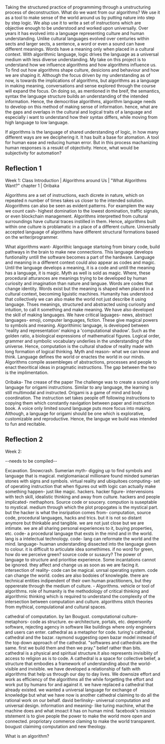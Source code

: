 Taking the structured practice of programmimg through a unstructuring process of deconstruction. What do we want from our algorithms? We use it as a tool to make sense of the world around us by putting nature into step by step logic. We alsp use it to write a set of instructions which are objective enough to be understood and worked upon universally. Over years it has evolved into a language representing culture and human understanding. Unlike cultural languages evolved over centuries within sects and larger sects, a sentence, a word or even a sound can have different meanings. Words have a meaning only when placed in a cultural context. With algorithmic language, logic drives the language as a universal medium with less diverse understanding. My take on this project is to understand how we influence algorithms and how algorithms influence us. To find out how algorithms shape culture, desicions and behaviour and how we are shaping it. Although the focus driven by my understanding as of now, is towards the implications of algorithms, but algorithms as a language in making meaning, conversations and sense explored through the course will expand the focus. On doing so, as mentioned in the breif, the semantics, syntax the language structure builds an understanding of the intended information. Hence, the democritise algorithms, algorithm language needs to develop on this method of making sense of information. hence, what are the gaps and overlaps in the cultural and logical traits of a language and especially i want to understand how their syntax differs, while moving from high language to low language.

If algorithms is the language of shared understanding of logic, in how many different ways are we deciphering it. It has built a base for atomation. A tool for human ease and reducing human error. But in this process machanizing human responses is a resukt of objectivity. Hence, what would be subjectivity for automation?

## Reflection 1 
 
 Week 1: Class Introduction | Algorithms around Us | "What Algorithms Want?" chapter 1 | Oribaka

Algorithms are a set of instructions, each dicrete in nature, which on repeated n number of times takes us closer to the intended solution. Alogorithms can also be seen as evident patterns. For examplem the way we count cash- highest domination to the lowest domination, traffic signals, or even blockchain management. Algorithms interpretted from cultural surroundings have cultural traces instilled in them. Hence, algorithms built within one culture is problamatic in a place of a different culture. Universally accepted language of algorithms have different structural formations based on the writer/programmer.

What algorithms want-
Algorithic language startoing from binary code, build pathways in the brain to make new connections. This language develops funtionality untill the software becomes a part of the hardware. Language and meaning in a different context could also appear as codes and magic. Until the language develops a meaning, it is a code and untill the meaning has a language, it is magic. Myth as well is sold as magic. Where, these procedural atturances are meanings trying to be developed by human curiosity and imagination than nature and languae. Words are codes that change identity. Words exist but the meaning is shaped when placed in a cultural context, becomimg liguistic machines. Humanity has understood that collectively we can also make the world not just describe it using language. Thses meanings, structured and abstracted using curiosity and intuition, to call it something and make meaning. We have also developed the skill of making languages. We have critical laguages- news, abstract languages- emoji, computer languages, fiction. These give magical powers to symbols and meaning. Algorithimic language, is developed between 'reality and representation' making a  'computational shadow'. Such as the golden ratio, a biological expressions of mathematical figures. Logical order, grammer and symbolic vocabulary underlies in the understanding of the universe. Hence, computation is the cultural shadow of reality made with long formation of logical thinking. Myth and reason- what we can know and think. Language defines the world or enactes the world in our minds. Algorithms compile assembleges of abstractions, processes and people to enact theoritical ideas in pragmatic instructions. The gap between the two is the implimentation.

Oribaka- The crease of the paper
The challenge was to create a sound only language for origami instructions. Similar to any language, the learning is still multimodal and instructed. Origami is a game of mind and body coordination. The instruction set takes people off following instructions to copying them which constantly navigation between paper and instruction book. A voice only limited sound language puts more focus into making. Although, a language for origami should be one which is explorative, customizable and reproductive. Hence, the languge we build was intended to fun and recitable. 


## Reflection 2

 Week 2:

--needs to be compiled--

Excavation. Snowcrash. Sumerian myth- digging up to find symbols and language that is magical. melglomaniacal millionare found minded sumerian stones with signs and symbols. virtual reality and ubiquitoes computing- set of operating instruction that when figures out with logic can actually make something happen- just like magic. hackers. hacker figure- intervensions with tech skill, idealistic thinking and away from culture. hackers and people implicated- methaphors. Source code or soucery. compution is suseptable to mystical. medium through which the plot propogates is the mystical part. but the hacker is what the insripation comes from- computation, source code, procedural languages, hacks and trics. but it is not so distant anymore but thinkable and tangible. we are not just close but we are intimate. we are all sharing personal experiences to it, buying properties, etc. code- a procedural language that exsts in the mind and in the world. lang is a intelectual technology. code- lang can reformate the world and the mind. language- huaman understanding dissected into the language given to colour. it is difficult to articulate idea somethimes. if no word for green, how do we perceive green? source code or susaury? The power of language to structure and prioritise experience. Some incantations cannot be ignored. they affect and change us as soon as we are facing it. intersection of reality- code can be magical. unrsal operating system. code can change the world. codes are also bodoies of knowlegde. there are technical entities indipendent of their own human practitioners, but they oppererate through the medium of culture. - Algorithms. vehicle or tool of algorithms. role of humanity is the methodology of critical thinking and algorithmic thinking which is required to understand the complexity of the intersection between computation and culture. algorithms stitch theories from mythical, compulational and cultural spaces. 

cathedral of computation. by Ian Bougust.
computational culture- metaphors- code as structure. ex-architecture, portals, etc. depersonify software, rejecting agency in software like buildings where only engineers and users can enter. cathedral as a metaphor for code. turing's cathedral, cathedral and the bazar. raymond suggesting open bazar model instead of the top down approach of the cathedral. "softwares and cathedrals are the same. first we build them and then we pray." belief rather than bits. cathedral is a physical and spiritual structure.it also represents invisiblity of access to religion as is to code. A cathedral is a space for collective belief, a structure that embodies a framework of understanding about the world- visible and invisible. we have developed a relationship of faith with algorithms that help us through our day to day lives. We downsize effort and work as efficiency of the algorithms all the while forgetting the effort and work put by humans for and against it. we have replaced a cathedral that already existed. we wanted a universal language for exchange of knowledge but what we have now is another cathedral claiming to do all the rational work on our behalf. david berlinsky- universal computation and universal design. 
information and meaning- like turing machine, what the machine does and what imoact it has on human mind. facebook's mission ststement is to give people the power to make the world more open and connected. propriotary commerce claming to make the world transparent. bougust claimimg computation and new theology. 

What is an algorithm?






